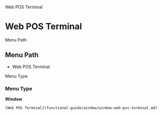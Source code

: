 
Web POS Terminal
# Web POS Terminal



Menu Path
## Menu Path



- Web POS Terminal

Menu Type
### Menu Type

**Window**


```
[Web POS Terminal](functional-guide/window/window-web-pos-terminal.md)
```